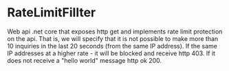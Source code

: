 # RateLimitFillter
Web api .net core that exposes http get and implements rate limit protection on the api. That is, we will specify that it is not possible to make more than 10 inquiries in the last 20 seconds (from the same IP address).
If the same IP addresses at a higher rate - it will be blocked and receive http 403. If it does not receive a "hello world" message http ok 200.
